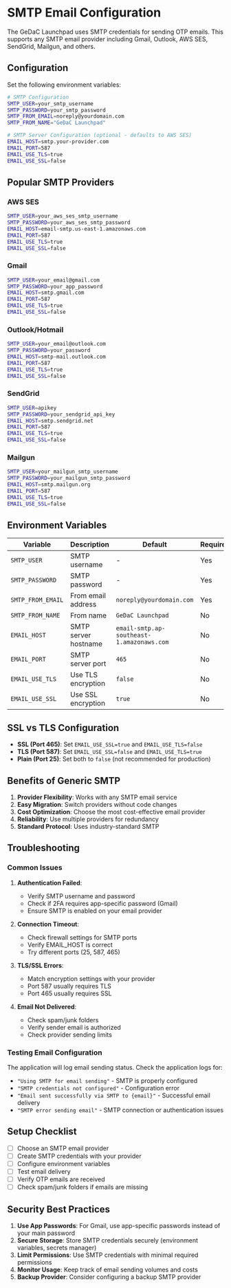 # SMTP Email Configuration

The GeDaC Launchpad uses SMTP credentials for sending OTP emails. This supports any SMTP email provider including Gmail, Outlook, AWS SES, SendGrid, Mailgun, and others.

## Configuration

Set the following environment variables:

```bash
# SMTP Configuration
SMTP_USER=your_smtp_username
SMTP_PASSWORD=your_smtp_password
SMTP_FROM_EMAIL=noreply@yourdomain.com
SMTP_FROM_NAME="GeDaC Launchpad"

# SMTP Server Configuration (optional - defaults to AWS SES)
EMAIL_HOST=smtp.your-provider.com
EMAIL_PORT=587
EMAIL_USE_TLS=true
EMAIL_USE_SSL=false
```

## Popular SMTP Providers

### AWS SES
```bash
SMTP_USER=your_aws_ses_smtp_username
SMTP_PASSWORD=your_aws_ses_smtp_password
EMAIL_HOST=email-smtp.us-east-1.amazonaws.com
EMAIL_PORT=587
EMAIL_USE_TLS=true
EMAIL_USE_SSL=false
```

### Gmail
```bash
SMTP_USER=your_email@gmail.com
SMTP_PASSWORD=your_app_password
EMAIL_HOST=smtp.gmail.com
EMAIL_PORT=587
EMAIL_USE_TLS=true
EMAIL_USE_SSL=false
```

### Outlook/Hotmail
```bash
SMTP_USER=your_email@outlook.com
SMTP_PASSWORD=your_password
EMAIL_HOST=smtp-mail.outlook.com
EMAIL_PORT=587
EMAIL_USE_TLS=true
EMAIL_USE_SSL=false
```

### SendGrid
```bash
SMTP_USER=apikey
SMTP_PASSWORD=your_sendgrid_api_key
EMAIL_HOST=smtp.sendgrid.net
EMAIL_PORT=587
EMAIL_USE_TLS=true
EMAIL_USE_SSL=false
```

### Mailgun
```bash
SMTP_USER=your_mailgun_smtp_username
SMTP_PASSWORD=your_mailgun_smtp_password
EMAIL_HOST=smtp.mailgun.org
EMAIL_PORT=587
EMAIL_USE_TLS=true
EMAIL_USE_SSL=false
```

## Environment Variables

| Variable | Description | Default | Required |
|----------|-------------|---------|----------|
| `SMTP_USER` | SMTP username | - | Yes |
| `SMTP_PASSWORD` | SMTP password | - | Yes |
| `SMTP_FROM_EMAIL` | From email address | `noreply@yourdomain.com` | Yes |
| `SMTP_FROM_NAME` | From name | `GeDaC Launchpad` | No |
| `EMAIL_HOST` | SMTP server hostname | `email-smtp.ap-southeast-1.amazonaws.com` | No |
| `EMAIL_PORT` | SMTP server port | `465` | No |
| `EMAIL_USE_TLS` | Use TLS encryption | `false` | No |
| `EMAIL_USE_SSL` | Use SSL encryption | `true` | No |

## SSL vs TLS Configuration

- **SSL (Port 465)**: Set `EMAIL_USE_SSL=true` and `EMAIL_USE_TLS=false`
- **TLS (Port 587)**: Set `EMAIL_USE_SSL=false` and `EMAIL_USE_TLS=true`
- **Plain (Port 25)**: Set both to `false` (not recommended for production)

## Benefits of Generic SMTP

1. **Provider Flexibility**: Works with any SMTP email service
2. **Easy Migration**: Switch providers without code changes
3. **Cost Optimization**: Choose the most cost-effective email provider
4. **Reliability**: Use multiple providers for redundancy
5. **Standard Protocol**: Uses industry-standard SMTP

## Troubleshooting

### Common Issues

1. **Authentication Failed**:
   - Verify SMTP username and password
   - Check if 2FA requires app-specific password (Gmail)
   - Ensure SMTP is enabled on your email provider

2. **Connection Timeout**:
   - Check firewall settings for SMTP ports
   - Verify EMAIL_HOST is correct
   - Try different ports (25, 587, 465)

3. **TLS/SSL Errors**:
   - Match encryption settings with your provider
   - Port 587 usually requires TLS
   - Port 465 usually requires SSL

4. **Email Not Delivered**:
   - Check spam/junk folders
   - Verify sender email is authorized
   - Check provider sending limits

### Testing Email Configuration

The application will log email sending status. Check the application logs for:

- `"Using SMTP for email sending"` - SMTP is properly configured
- `"SMTP credentials not configured"` - Configuration error
- `"Email sent successfully via SMTP to {email}"` - Successful email delivery
- `"SMTP error sending email"` - SMTP connection or authentication issues

## Setup Checklist

- [ ] Choose an SMTP email provider
- [ ] Create SMTP credentials with your provider
- [ ] Configure environment variables
- [ ] Test email delivery
- [ ] Verify OTP emails are received
- [ ] Check spam/junk folders if emails are missing

## Security Best Practices

1. **Use App Passwords**: For Gmail, use app-specific passwords instead of your main password
2. **Secure Storage**: Store SMTP credentials securely (environment variables, secrets manager)
3. **Limit Permissions**: Use SMTP credentials with minimal required permissions
4. **Monitor Usage**: Keep track of email sending volumes and costs
5. **Backup Provider**: Consider configuring a backup SMTP provider
